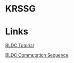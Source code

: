 # KRSSG

# Links

[BLDC Tutorial](https://forum.arduino.cc/index.php?topic=276741.0)

[BLDC Commutation Sequence](https://www.lucidarme.me/commutation-sequence-for-bldc-motors-using-hall-effect-position-sensors/)
